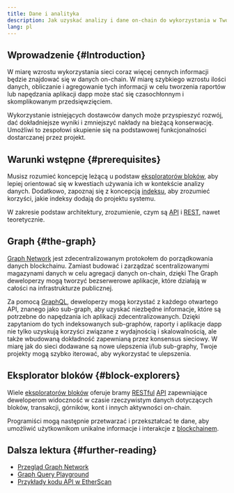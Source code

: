 ```yaml
---
title: Dane i analityka
description: Jak uzyskać analizy i dane on-chain do wykorzystania w Twoich aplikacjach zdecentralizowanych
lang: pl
---
```


## Wprowadzenie {#Introduction}

W miarę wzrostu wykorzystania sieci coraz więcej cennych informacji będzie znajdować się w danych on-chain. W miarę szybkiego wzrostu ilości danych, obliczanie i agregowanie tych informacji w celu tworzenia raportów lub napędzania aplikacji dapp może stać się czasochłonnym i skomplikowanym przedsięwzięciem.

Wykorzystanie istniejących dostawców danych może przyspieszyć rozwój, dać dokładniejsze wyniki i zmniejszyć nakłady na bieżącą konserwację. Umożliwi to zespołowi skupienie się na podstawowej funkcjonalności dostarczanej przez projekt.

## Warunki wstępne {#prerequisites}

Musisz rozumieć koncepcję leżącą u podstaw [eksploratorów bloków](/developers/docs/data-and-analytics/block-explorers/), aby lepiej orientować się w kwestiach używania ich w kontekście analizy danych. Dodatkowo, zapoznaj się z koncepcją [indeksu](/glossary/#index), aby zrozumieć korzyści, jakie indeksy dodają do projektu systemu.

W zakresie podstaw architektury, zrozumienie, czym są [API](https://www.wikipedia.org/wiki/API) i [REST](https://www.wikipedia.org/wiki/Representational_state_transfer), nawet teoretycznie.

## Graph {#the-graph}

[Graph Network](https://thegraph.com/) jest zdecentralizowanym protokołem do porządkowania danych blockchainu. Zamiast budować i zarządzać scentralizowanymi magazynami danych w celu agregacji danych on-chain, dzięki The Graph deweloperzy mogą tworzyć bezserwerowe aplikacje, które działają w całości na infrastrukturze publicznej.

Za pomocą [GraphQL](https://graphql.org/), deweloperzy mogą korzystać z każdego otwartego API, znanego jako sub-graph, aby uzyskać niezbędne informacje, które są potrzebne do napędzania ich aplikacji zdecentralizowanych. Dzięki zapytaniom do tych indeksowanych sub-graphów, raporty i aplikacje dapp nie tylko uzyskują korzyści związane z wydajnością i skalowalnością, ale także wbudowaną dokładność zapewnianą przez konsensus sieciowy. W miarę jak do sieci dodawane są nowe ulepszenia i/lub sub-graphy, Twoje projekty mogą szybko iterować, aby wykorzystać te ulepszenia.

## Eksplorator bloków {#block-explorers}

Wiele [eksploratorów bloków](/developers/docs/data-and-analytics/block-explorers/) oferuje bramy [RESTful](https://www.wikipedia.org/wiki/Representational_state_transfer) [API](https://www.wikipedia.org/wiki/API) zapewniające deweloperom widoczność w czasie rzeczywistym danych dotyczących bloków, transakcji, górników, kont i innych aktywności on-chain.

Programiści mogą następnie przetwarzać i przekształcać te dane, aby umożliwić użytkownikom unikalne informacje i interakcje z [blockchainem](/glossary/#blockchain).

## Dalsza lektura {#further-reading}

- [Przegląd Graph Network](https://thegraph.com/docs/en/about)
- [Graph Query Playground](https://thegraph.com/explorer/subgraph/graphprotocol/graph-network-mainnet?version=current)
- [Przykłady kodu API w EtherScan](https://etherscan.io/apis#contracts)
